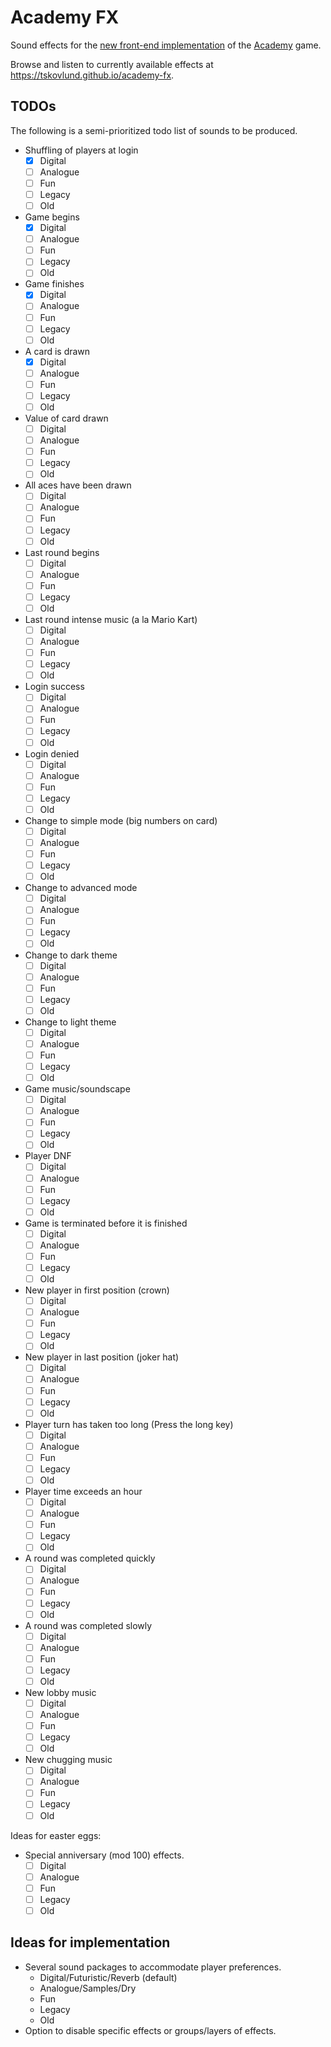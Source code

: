 # Academy FX
Sound effects for the [new front-end implementation](https://github.com/beeracademy/beta-game) of the [Academy](https://academy.beer) game.

Browse and listen to currently available effects at <https://tskovlund.github.io/academy-fx>.

## TODOs
The following is a semi-prioritized todo list of sounds to be produced.

- Shuffling of players at login
  - [x] Digital
  - [ ] Analogue
  - [ ] Fun
  - [ ] Legacy
  - [ ] Old
- Game begins
  - [x] Digital
  - [ ] Analogue
  - [ ] Fun
  - [ ] Legacy
  - [ ] Old
- Game finishes
  - [x] Digital
  - [ ] Analogue
  - [ ] Fun
  - [ ] Legacy
  - [ ] Old
- A card is drawn
  - [x] Digital
  - [ ] Analogue
  - [ ] Fun
  - [ ] Legacy
  - [ ] Old
- Value of card drawn
  - [ ] Digital
  - [ ] Analogue
  - [ ] Fun
  - [ ] Legacy
  - [ ] Old
- All aces have been drawn
  - [ ] Digital
  - [ ] Analogue
  - [ ] Fun
  - [ ] Legacy
  - [ ] Old
- Last round begins
  - [ ] Digital
  - [ ] Analogue
  - [ ] Fun
  - [ ] Legacy
  - [ ] Old
- Last round intense music (a la Mario Kart)
  - [ ] Digital
  - [ ] Analogue
  - [ ] Fun
  - [ ] Legacy
  - [ ] Old
- Login success
  - [ ] Digital
  - [ ] Analogue
  - [ ] Fun
  - [ ] Legacy
  - [ ] Old
- Login denied
  - [ ] Digital
  - [ ] Analogue
  - [ ] Fun
  - [ ] Legacy
  - [ ] Old
- Change to simple mode (big numbers on card)
  - [ ] Digital
  - [ ] Analogue
  - [ ] Fun
  - [ ] Legacy
  - [ ] Old
- Change to advanced mode
  - [ ] Digital
  - [ ] Analogue
  - [ ] Fun
  - [ ] Legacy
  - [ ] Old
- Change to dark theme
  - [ ] Digital
  - [ ] Analogue
  - [ ] Fun
  - [ ] Legacy
  - [ ] Old
- Change to light theme
  - [ ] Digital
  - [ ] Analogue
  - [ ] Fun
  - [ ] Legacy
  - [ ] Old
- Game music/soundscape
  - [ ] Digital
  - [ ] Analogue
  - [ ] Fun
  - [ ] Legacy
  - [ ] Old
- Player DNF
  - [ ] Digital
  - [ ] Analogue
  - [ ] Fun
  - [ ] Legacy
  - [ ] Old
- Game is terminated before it is finished
  - [ ] Digital
  - [ ] Analogue
  - [ ] Fun
  - [ ] Legacy
  - [ ] Old
- New player in first position (crown)
  - [ ] Digital
  - [ ] Analogue
  - [ ] Fun
  - [ ] Legacy
  - [ ] Old
- New player in last position (joker hat)
  - [ ] Digital
  - [ ] Analogue
  - [ ] Fun
  - [ ] Legacy
  - [ ] Old
- Player turn has taken too long (Press the long key)
  - [ ] Digital
  - [ ] Analogue
  - [ ] Fun
  - [ ] Legacy
  - [ ] Old
- Player time exceeds an hour
  - [ ] Digital
  - [ ] Analogue
  - [ ] Fun
  - [ ] Legacy
  - [ ] Old
- A round was completed quickly
  - [ ] Digital
  - [ ] Analogue
  - [ ] Fun
  - [ ] Legacy
  - [ ] Old
- A round was completed slowly
  - [ ] Digital
  - [ ] Analogue
  - [ ] Fun
  - [ ] Legacy
  - [ ] Old
- New lobby music
  - [ ] Digital
  - [ ] Analogue
  - [ ] Fun
  - [ ] Legacy
  - [ ] Old
- New chugging music
  - [ ] Digital
  - [ ] Analogue
  - [ ] Fun
  - [ ] Legacy
  - [ ] Old

Ideas for easter eggs:
- Special anniversary (mod 100) effects.
  - [ ] Digital
  - [ ] Analogue
  - [ ] Fun
  - [ ] Legacy
  - [ ] Old

## Ideas for implementation
- Several sound packages to accommodate player preferences.
  - Digital/Futuristic/Reverb (default)
  - Analogue/Samples/Dry
  - Fun
  - Legacy
  - Old
- Option to disable specific effects or groups/layers of effects.